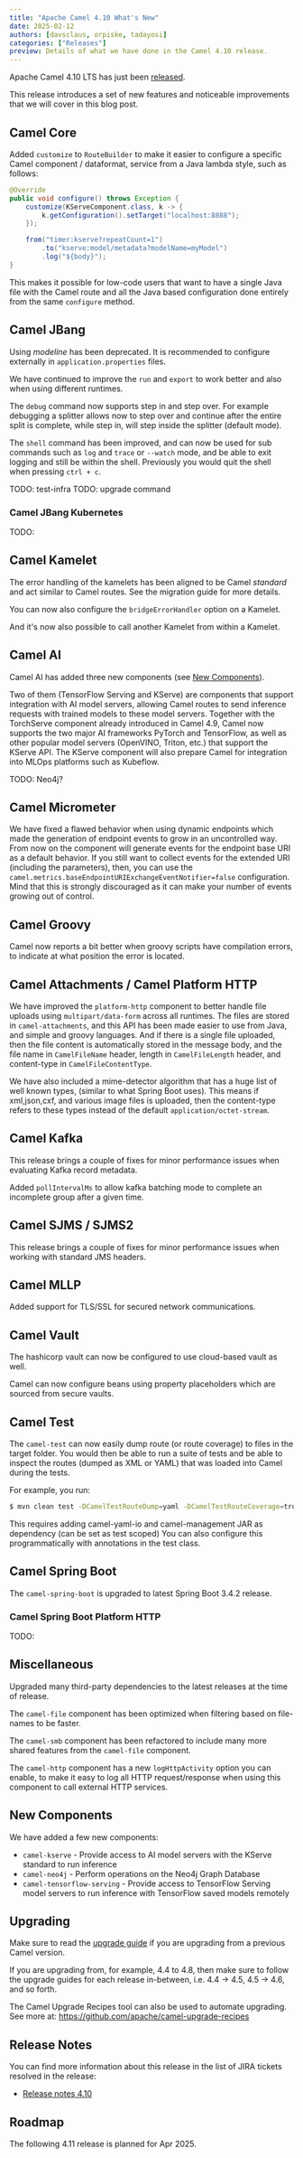 ```yaml
---
title: "Apache Camel 4.10 What's New"
date: 2025-02-12
authors: [davsclaus, orpiske, tadayosi]
categories: ["Releases"]
preview: Details of what we have done in the Camel 4.10 release.
---
```


Apache Camel 4.10 LTS has just been [released](/blog/2025/02/RELEASE-4.10.0/).

This release introduces a set of new features and noticeable improvements that we will cover in this blog post.

## Camel Core

Added `customize` to `RouteBuilder` to make it easier to configure a specific Camel component / dataformat, service
from a Java lambda style, such as follows:

```java
@Override
public void configure() throws Exception {
    customize(KServeComponent.class, k -> {
        k.getConfiguration().setTarget("localhost:8888");
    });

    from("timer:kserve?repeatCount=1")
        .to("kserve:model/metadata?modelName=myModel")
        .log("${body}");
}
```

This makes it possible for low-code users that want to have a single Java file with the Camel route
and all the Java based configuration done entirely from the same `configure` method.

## Camel JBang

Using _modeline_ has been deprecated. It is recommended to configure externally in `application.properties`
files.

We have continued to improve the `run` and `export` to work better and also when using different runtimes.

The `debug` command now supports step in and step over. For example debugging a splitter allows
now to step over and continue after the entire split is complete, while step in, will step
inside the splitter (default mode).

The `shell` command has been improved, and can now be used for sub commands such as `log` and `trace` or `--watch` mode,
and be able to exit logging and still be within the shell. Previously you would quit the shell when pressing `ctrl + c`.

TODO: test-infra
TODO: upgrade command

### Camel JBang Kubernetes

TODO:

## Camel Kamelet

The error handling of the kamelets has been aligned to be Camel _standard_ and act
similar to Camel routes. See the migration guide for more details.

You can now also configure the `bridgeErrorHandler` option on a Kamelet.

And it's now also possible to call another Kamelet from within a Kamelet.

## Camel AI

Camel AI has added three new components (see [New Components](#new-components)).

Two of them (TensorFlow Serving and KServe) are components that support integration with AI model servers, allowing Camel routes to send inference requests with trained models to these model servers. Together with the TorchServe component already introduced in Camel 4.9, Camel now supports the two major AI frameworks PyTorch and TensorFlow, as well as other popular model servers (OpenVINO, Triton, etc.) that support the KServe API. The KServe component will also prepare Camel for integration into MLOps platforms such as Kubeflow.

TODO: Neo4j?

## Camel Micrometer

We have fixed a flawed behavior when using dynamic endpoints which made the generation of endpoint events
to grow in an uncontrolled way. From now on the component will generate events for the endpoint base URI as a default behavior.
If you still want to collect events for the extended URI (including the parameters), then,
you can use the `camel.metrics.baseEndpointURIExchangeEventNotifier=false` configuration.
Mind that this is strongly discouraged as it can make your number of events growing out of control.


## Camel Groovy

Camel now reports a bit better when groovy scripts have compilation errors, to indicate at what
position the error is located.

## Camel Attachments / Camel Platform HTTP

We have improved the `platform-http` component to better handle file uploads using `multipart/data-form`
across all runtimes. The files are stored in `camel-attachments`, and this API has been made
easier to use from Java, and simple and groovy languages. And if there is a single file
uploaded, then the file content is automatically stored in the message body, and the file name
in `CamelFileName` header, length in `CamelFileLength` header, and content-type in `CamelFileContentType`.

We have also included a mime-detector algorithm that has a huge list of well known types,
(similar to what Spring Boot uses). This means if xml,json,cxf, and various image files is uploaded,
then the content-type refers to these types instead of the default `application/octet-stream`.

## Camel Kafka

This release brings a couple of fixes for minor performance issues when evaluating Kafka record metadata.

Added `pollIntervalMs` to allow kafka batching mode to complete an incomplete group after a given time. 

## Camel SJMS / SJMS2

This release brings a couple of fixes for minor performance issues when working with standard JMS headers. 

## Camel MLLP

Added support for TLS/SSL for secured network communications.

## Camel Vault

The hashicorp vault can now be configured to use cloud-based vault as well.

Camel can now configure beans using property placeholders which are sourced from secure vaults.

## Camel Test

The `camel-test` can now easily dump route (or route coverage) to files in the target folder.
You would then be able to run a suite of tests and be able to inspect the routes (dumped as XML or YAML)
that was loaded into Camel during the tests.

For example, you run:

```bash
$ mvn clean test -DCamelTestRouteDump=yaml -DCamelTestRouteCoverage=true
```
This requires adding camel-yaml-io and camel-management JAR as dependency (can be set as test scoped)
You can also configure this programmatically with annotations in the test class.

## Camel Spring Boot

The `camel-spring-boot` is upgraded to latest Spring Boot 3.4.2 release.

### Camel Spring Boot Platform HTTP

TODO:

## Miscellaneous

Upgraded many third-party dependencies to the latest releases at the time of release.

The `camel-file` component has been optimized when filtering based on file-names to
be faster.

The `camel-smb` component has been refactored to include many more shared features from the `camel-file` component.

The `camel-http` component has a new `logHttpActivity` option you can enable, to make it easy to log
all HTTP request/response when using this component to call external HTTP services.

## New Components

We have added a few new components:

- `camel-kserve` - Provide access to AI model servers with the KServe standard to run inference
- `camel-neo4j` - Perform operations on the Neo4j Graph Database
- `camel-tensorflow-serving` - Provide access to TensorFlow Serving model servers to run inference with TensorFlow saved models remotely

## Upgrading

Make sure to read the [upgrade guide](/manual/camel-4x-upgrade-guide-4_10.html) if you are upgrading from a previous Camel version.

If you are upgrading from, for example, 4.4 to 4.8, then make sure to follow the upgrade guides for each release in-between, i.e.
4.4 -> 4.5, 4.5 -> 4.6, and so forth.

The Camel Upgrade Recipes tool can also be used to automate upgrading.
See more at: https://github.com/apache/camel-upgrade-recipes

## Release Notes

You can find more information about this release in the list of JIRA tickets resolved in the release:

- [Release notes 4.10](/releases/release-4.10.0/)

## Roadmap

The following 4.11 release is planned for Apr 2025.

